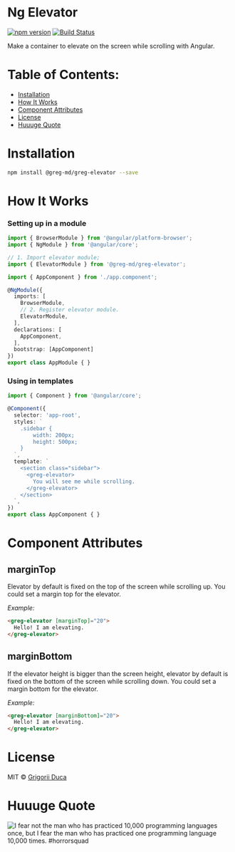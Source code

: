 # Ng Elevator

[![npm version](https://badge.fury.io/js/%40greg-md%2Fgreg-elevator.svg)](https://badge.fury.io/js/%40greg-md%2Fgreg-elevator)
[![Build Status](https://travis-ci.org/greg-md/greg-elevator.svg?branch=master)](https://travis-ci.org/greg-md/greg-elevator)

Make a container to elevate on the screen while scrolling with Angular.

# Table of Contents:

* [Installation](#installation)
* [How It Works](#how-it-works)
* [Component Attributes](#component-attributes)
* [License](#license)
* [Huuuge Quote](#huuuge-quote)

# Installation

```bash
npm install @greg-md/greg-elevator --save
```

# How It Works

### Setting up in a module

```typescript
import { BrowserModule } from '@angular/platform-browser';
import { NgModule } from '@angular/core';

// 1. Import elevator module;
import { ElevatorModule } from '@greg-md/greg-elevator';

import { AppComponent } from './app.component';

@NgModule({
  imports: [
    BrowserModule,
    // 2. Register elevator module.
    ElevatorModule,
  ],
  declarations: [
    AppComponent,
  ],
  bootstrap: [AppComponent]
})
export class AppModule { }
```

### Using in templates

```typescript
import { Component } from '@angular/core';

@Component({
  selector: 'app-root',
  styles: `
    .sidebar {
        width: 200px;
        height: 500px;
    }
  `,
  template: `
    <section class="sidebar">
      <greg-elevator>
        You will see me while scrolling.
      </greg-elevator>
    </section>
  `,
})
export class AppComponent { }
```

# Component Attributes

## marginTop

Elevator by default is fixed on the top of the screen while scrolling up.
You could set a margin top for the elevator.

_Example:_

```html
<greg-elevator [marginTop]="20">
  Hello! I am elevating.
</greg-elevator>
```

## marginBottom

If the elevator height is bigger than the screen height,
elevator by default is fixed on the bottom of the screen while scrolling down.
You could set a margin bottom for the elevator.

_Example:_

```html
<greg-elevator [marginBottom]="20">
  Hello! I am elevating.
</greg-elevator>
```

# License

MIT © [Grigorii Duca](http://greg.md)

# Huuuge Quote

![I fear not the man who has practiced 10,000 programming languages once, but I fear the man who has practiced one programming language 10,000 times. #horrorsquad](http://greg.md/huuuge-quote-fb.jpg)
